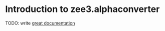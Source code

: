 # Introduction to zee3.alphaconverter

TODO: write [great documentation](http://jacobian.org/writing/great-documentation/what-to-write/)
